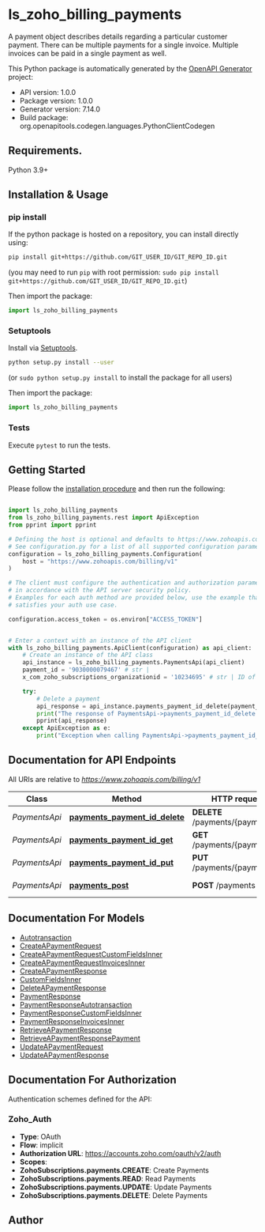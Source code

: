 # ls_zoho_billing_payments
A payment object describes details regarding a particular customer payment. There can be multiple payments for a single invoice. Multiple invoices can be paid in a single payment as well.

This Python package is automatically generated by the [OpenAPI Generator](https://openapi-generator.tech) project:

- API version: 1.0.0
- Package version: 1.0.0
- Generator version: 7.14.0
- Build package: org.openapitools.codegen.languages.PythonClientCodegen

## Requirements.

Python 3.9+

## Installation & Usage
### pip install

If the python package is hosted on a repository, you can install directly using:

```sh
pip install git+https://github.com/GIT_USER_ID/GIT_REPO_ID.git
```
(you may need to run `pip` with root permission: `sudo pip install git+https://github.com/GIT_USER_ID/GIT_REPO_ID.git`)

Then import the package:
```python
import ls_zoho_billing_payments
```

### Setuptools

Install via [Setuptools](http://pypi.python.org/pypi/setuptools).

```sh
python setup.py install --user
```
(or `sudo python setup.py install` to install the package for all users)

Then import the package:
```python
import ls_zoho_billing_payments
```

### Tests

Execute `pytest` to run the tests.

## Getting Started

Please follow the [installation procedure](#installation--usage) and then run the following:

```python

import ls_zoho_billing_payments
from ls_zoho_billing_payments.rest import ApiException
from pprint import pprint

# Defining the host is optional and defaults to https://www.zohoapis.com/billing/v1
# See configuration.py for a list of all supported configuration parameters.
configuration = ls_zoho_billing_payments.Configuration(
    host = "https://www.zohoapis.com/billing/v1"
)

# The client must configure the authentication and authorization parameters
# in accordance with the API server security policy.
# Examples for each auth method are provided below, use the example that
# satisfies your auth use case.

configuration.access_token = os.environ["ACCESS_TOKEN"]


# Enter a context with an instance of the API client
with ls_zoho_billing_payments.ApiClient(configuration) as api_client:
    # Create an instance of the API class
    api_instance = ls_zoho_billing_payments.PaymentsApi(api_client)
    payment_id = '9030000079467' # str | 
    x_com_zoho_subscriptions_organizationid = '10234695' # str | ID of the organization

    try:
        # Delete a payment
        api_response = api_instance.payments_payment_id_delete(payment_id, x_com_zoho_subscriptions_organizationid)
        print("The response of PaymentsApi->payments_payment_id_delete:\n")
        pprint(api_response)
    except ApiException as e:
        print("Exception when calling PaymentsApi->payments_payment_id_delete: %s\n" % e)

```

## Documentation for API Endpoints

All URIs are relative to *https://www.zohoapis.com/billing/v1*

Class | Method | HTTP request | Description
------------ | ------------- | ------------- | -------------
*PaymentsApi* | [**payments_payment_id_delete**](docs/PaymentsApi.md#payments_payment_id_delete) | **DELETE** /payments/{payment_id} | Delete a payment
*PaymentsApi* | [**payments_payment_id_get**](docs/PaymentsApi.md#payments_payment_id_get) | **GET** /payments/{payment_id} | Retrieve a payment
*PaymentsApi* | [**payments_payment_id_put**](docs/PaymentsApi.md#payments_payment_id_put) | **PUT** /payments/{payment_id} | Update a payment
*PaymentsApi* | [**payments_post**](docs/PaymentsApi.md#payments_post) | **POST** /payments | Create a payment


## Documentation For Models

 - [Autotransaction](docs/Autotransaction.md)
 - [CreateAPaymentRequest](docs/CreateAPaymentRequest.md)
 - [CreateAPaymentRequestCustomFieldsInner](docs/CreateAPaymentRequestCustomFieldsInner.md)
 - [CreateAPaymentRequestInvoicesInner](docs/CreateAPaymentRequestInvoicesInner.md)
 - [CreateAPaymentResponse](docs/CreateAPaymentResponse.md)
 - [CustomFieldsInner](docs/CustomFieldsInner.md)
 - [DeleteAPaymentResponse](docs/DeleteAPaymentResponse.md)
 - [PaymentResponse](docs/PaymentResponse.md)
 - [PaymentResponseAutotransaction](docs/PaymentResponseAutotransaction.md)
 - [PaymentResponseCustomFieldsInner](docs/PaymentResponseCustomFieldsInner.md)
 - [PaymentResponseInvoicesInner](docs/PaymentResponseInvoicesInner.md)
 - [RetrieveAPaymentResponse](docs/RetrieveAPaymentResponse.md)
 - [RetrieveAPaymentResponsePayment](docs/RetrieveAPaymentResponsePayment.md)
 - [UpdateAPaymentRequest](docs/UpdateAPaymentRequest.md)
 - [UpdateAPaymentResponse](docs/UpdateAPaymentResponse.md)


<a id="documentation-for-authorization"></a>
## Documentation For Authorization


Authentication schemes defined for the API:
<a id="Zoho_Auth"></a>
### Zoho_Auth

- **Type**: OAuth
- **Flow**: implicit
- **Authorization URL**: https://accounts.zoho.com/oauth/v2/auth
- **Scopes**: 
 - **ZohoSubscriptions.payments.CREATE**: Create Payments
 - **ZohoSubscriptions.payments.READ**: Read Payments
 - **ZohoSubscriptions.payments.UPDATE**: Update Payments
 - **ZohoSubscriptions.payments.DELETE**: Delete Payments


## Author




